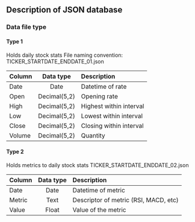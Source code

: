 ## Description of JSON database

### Data file type
#### Type 1
Holds daily stock stats
File naming convention:
TICKER_STARTDATE_ENDDATE_01.json

Column|Data type|Description
:---|:---:|:---
Date|Date|Datetime of rate
Open|Decimal(5,2)|Opening rate
High|Decimal(5,2)|Highest within interval
Low|Decimal(5,2)|Lowest within interval
Close|Decimal(5,2)|Closing within interval
Volume|Decimal(5,2)|Quantity

#### Type 2
Holds metrics to daily stock stats
TICKER_STARTDATE_ENDDATE_02.json

Column|Data type|Description
:---|:---:|:---
Date|Date|Datetime of metric
Metric|Text |Descriptor of metric (RSI, MACD, etc)
Value|Float|Value of the metric
